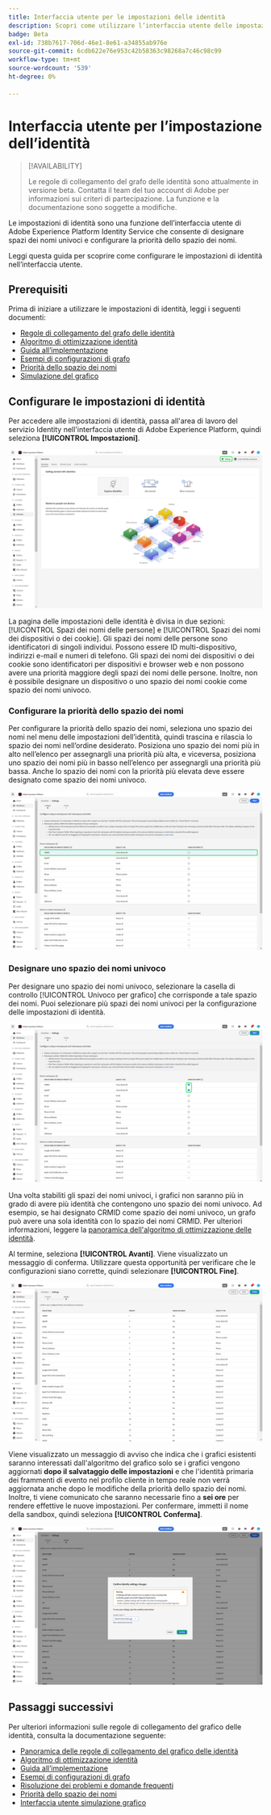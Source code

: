 ```yaml
---
title: Interfaccia utente per le impostazioni delle identità
description: Scopri come utilizzare l’interfaccia utente delle impostazioni di identità.
badge: Beta
exl-id: 738b7617-706d-46e1-8e61-a34855ab976e
source-git-commit: 6cdb622e76e953c42b58363c98268a7c46c98c99
workflow-type: tm+mt
source-wordcount: '539'
ht-degree: 0%

---
```


# Interfaccia utente per l’impostazione dell’identità

>[!AVAILABILITY]
>
>Le regole di collegamento del grafo delle identità sono attualmente in versione beta. Contatta il team del tuo account di Adobe per informazioni sui criteri di partecipazione. La funzione e la documentazione sono soggette a modifiche.

Le impostazioni di identità sono una funzione dell’interfaccia utente di Adobe Experience Platform Identity Service che consente di designare spazi dei nomi univoci e configurare la priorità dello spazio dei nomi.

Leggi questa guida per scoprire come configurare le impostazioni di identità nell’interfaccia utente.

## Prerequisiti

Prima di iniziare a utilizzare le impostazioni di identità, leggi i seguenti documenti:

* [Regole di collegamento del grafo delle identità](./overview.md)
* [Algoritmo di ottimizzazione identità](./identity-optimization-algorithm.md)
* [Guida all’implementazione](./implementation-guide.md)
* [Esempi di configurazioni di grafo](./example-configurations.md)
* [Priorità dello spazio dei nomi](./namespace-priority.md)
* [Simulazione del grafico](./graph-simulation.md)

## Configurare le impostazioni di identità

Per accedere alle impostazioni di identità, passa all&#39;area di lavoro del servizio Identity nell&#39;interfaccia utente di Adobe Experience Platform, quindi seleziona **[!UICONTROL Impostazioni]**.

![Pulsante delle impostazioni di identità selezionato.](../images/rules/identities-ui.png)

La pagina delle impostazioni delle identità è divisa in due sezioni: [!UICONTROL Spazi dei nomi delle persone] e [!UICONTROL Spazi dei nomi dei dispositivi o dei cookie]. Gli spazi dei nomi delle persone sono identificatori di singoli individui. Possono essere ID multi-dispositivo, indirizzi e-mail e numeri di telefono. Gli spazi dei nomi dei dispositivi o dei cookie sono identificatori per dispositivi e browser web e non possono avere una priorità maggiore degli spazi dei nomi delle persone. Inoltre, non è possibile designare un dispositivo o uno spazio dei nomi cookie come spazio dei nomi univoco.

### Configurare la priorità dello spazio dei nomi

Per configurare la priorità dello spazio dei nomi, seleziona uno spazio dei nomi nel menu delle impostazioni dell’identità, quindi trascina e rilascia lo spazio dei nomi nell’ordine desiderato. Posiziona uno spazio dei nomi più in alto nell’elenco per assegnargli una priorità più alta, e viceversa, posiziona uno spazio dei nomi più in basso nell’elenco per assegnargli una priorità più bassa. Anche lo spazio dei nomi con la priorità più elevata deve essere designato come spazio dei nomi univoco.

![Area di lavoro delle impostazioni delle identità con uno spazio dei nomi della persona evidenziato.](../images/rules/namespace-priority.png)

### Designare uno spazio dei nomi univoco

Per designare uno spazio dei nomi univoco, selezionare la casella di controllo [!UICONTROL Univoco per grafico] che corrisponde a tale spazio dei nomi. Puoi selezionare più spazi dei nomi univoci per la configurazione delle impostazioni di identità.

![Due spazi dei nomi selezionati e definiti come univoci.](../images/rules/unique-namespace.png)

Una volta stabiliti gli spazi dei nomi univoci, i grafici non saranno più in grado di avere più identità che contengono uno spazio dei nomi univoco. Ad esempio, se hai designato CRMID come spazio dei nomi univoco, un grafo può avere una sola identità con lo spazio dei nomi CRMID. Per ulteriori informazioni, leggere la [panoramica dell&#39;algoritmo di ottimizzazione delle identità](./identity-optimization-algorithm.md#unique-namespace).

Al termine, seleziona **[!UICONTROL Avanti]**. Viene visualizzato un messaggio di conferma. Utilizzare questa opportunità per verificare che le configurazioni siano corrette, quindi selezionare **[!UICONTROL Fine]**.

![La pagina di convalida con Fine evidenziata.](../images/rules/finish.png)

Viene visualizzato un messaggio di avviso che indica che i grafici esistenti saranno interessati dall&#39;algoritmo del grafico solo se i grafici vengono aggiornati **dopo il salvataggio delle impostazioni** e che l&#39;identità primaria dei frammenti di evento nel profilo cliente in tempo reale non verrà aggiornata anche dopo le modifiche della priorità dello spazio dei nomi. Inoltre, ti viene comunicato che saranno necessarie fino a **sei ore** per rendere effettive le nuove impostazioni. Per confermare, immetti il nome della sandbox, quindi seleziona **[!UICONTROL Conferma]**.

![Finestra di conferma che visualizza un avviso relativo a un ritardo di sei ore prima dell&#39;elaborazione delle configurazioni.](../images/rules/confirm-settings.png)

## Passaggi successivi

Per ulteriori informazioni sulle regole di collegamento del grafico delle identità, consulta la documentazione seguente:

* [Panoramica delle regole di collegamento del grafico delle identità](./overview.md)
* [Algoritmo di ottimizzazione identità](./identity-optimization-algorithm.md)
* [Guida all’implementazione](./implementation-guide.md)
* [Esempi di configurazioni di grafo](./example-configurations.md)
* [Risoluzione dei problemi e domande frequenti](./troubleshooting.md)
* [Priorità dello spazio dei nomi](./namespace-priority.md)
* [Interfaccia utente simulazione grafico](./graph-simulation.md)
